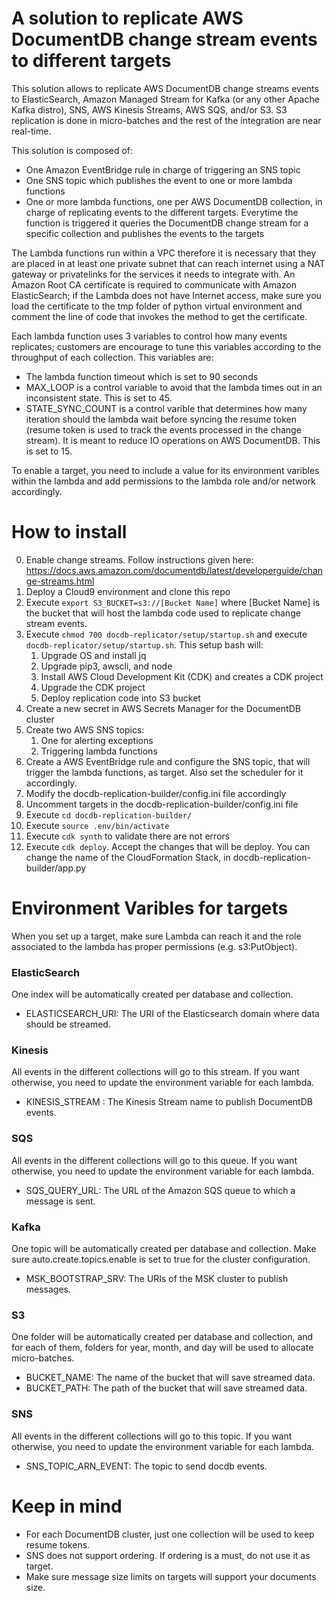 # A solution to replicate AWS DocumentDB change stream events to different targets

This solution allows to replicate AWS DocumentDB change streams events to ElasticSearch, Amazon Managed Stream for Kafka (or any other Apache Kafka distro), SNS, AWS Kinesis Streams, AWS SQS, and/or S3. S3 replication is done in micro-batches and the rest of the integration are near real-time.  

This solution is composed of:
- One Amazon EventBridge rule in charge of triggering an SNS topic
- One SNS topic which publishes the event to one or more lambda functions
- One or more lambda functions, one per AWS DocumentDB collection, in charge of replicating events to the different targets. Everytime the function is triggered it queries the DocumentDB change stream for a specific collection and publishes the events to the targets

The Lambda functions run within a VPC therefore it is necessary that they are placed in at least one private subnet that can reach internet using a NAT gateway or privatelinks for the services it needs to integrate with. An Amazon Root CA certificate is required to communicate with Amazon ElasticSearch; if the Lambda does not have Internet access, make sure you load the certificate to the tmp folder of python virtual environment and comment the line of code that invokes the method to get the certificate. 

Each lambda function uses 3 variables to control how many events replicates; customers are encourage to tune this variables according to the throughput of each collection. This variables are: 
- The lambda function timeout which is set to 90 seconds
- MAX_LOOP is a control variable to avoid that the lambda times out in an inconsistent state. This is set to 45. 
- STATE_SYNC_COUNT is a control varible that determines how many iteration should the lambda wait before syncing the resume token (resume token is used to track the events processed in the change stream). It is meant to reduce IO operations on AWS DocumentDB. This is set to 15.

To enable a target, you need to include a value for its environment varibles within the lambda and add permissions to the lambda role and/or network accordingly. 

# How to install
0. Enable change streams. Follow instructions given here: https://docs.aws.amazon.com/documentdb/latest/developerguide/change-streams.html
1. Deploy a Cloud9 environment and clone this repo
2. Execute `export S3_BUCKET=s3://[Bucket Name]` where [Bucket Name] is the bucket that will host the lambda code used to replicate change stream events. 
3. Execute `chmod 700 docdb-replicator/setup/startup.sh` and execute `docdb-replicator/setup/startup.sh`. This setup bash will:
    1. Upgrade OS and install jq 
    2. Upgrade pip3, awscli, and node
    3. Install AWS Cloud Development Kit (CDK) and creates a CDK project 
    4. Upgrade the CDK project
    5. Deploy replication code into S3 bucket
4. Create a new secret in AWS Secrets Manager for the DocumentDB cluster
5. Create two AWS SNS topics:
    1. One for alerting exceptions
    2. Triggering lambda functions
6. Create a AWS EventBridge rule and configure the SNS topic, that will trigger the lambda functions, as target. Also set the scheduler for it accordingly. 
7. Modify the docdb-replication-builder/config.ini file accordingly
8. Uncomment targets in the docdb-replication-builder/config.ini file
9. Execute `cd docdb-replication-builder/`
10. Execute `source .env/bin/activate`
11. Execute `cdk synth` to validate there are not errors
12. Execute `cdk deploy`. Accept the changes that will be deploy. You can change the name of the CloudFormation Stack, in docdb-replication-builder/app.py    

# Environment Varibles for targets
When you set up a target, make sure Lambda can reach it and the role associated to the lambda has proper permissions (e.g. s3:PutObject). 

### ElasticSearch
One index will be automatically created per database and collection. 
- ELASTICSEARCH_URI: The URI of the Elasticsearch domain where data should be streamed.

### Kinesis
All events in the different collections will go to this stream. If you want otherwise, you need to update the environment variable for each lambda. 
- KINESIS_STREAM : The Kinesis Stream name to publish DocumentDB events.

### SQS
All events in the different collections will go to this queue. If you want otherwise, you need to update the environment variable for each lambda. 
- SQS_QUERY_URL: The URL of the Amazon SQS queue to which a message is sent.

### Kafka
One topic will be automatically created per database and collection. Make sure auto.create.topics.enable is set to true for the cluster configuration.   
- MSK_BOOTSTRAP_SRV: The URIs of the MSK cluster to publish messages. 

### S3
One folder will be automatically created per database and collection, and for each of them, folders for year, month, and day will be used to allocate micro-batches. 
- BUCKET_NAME: The name of the bucket that will save streamed data. 
- BUCKET_PATH: The path of the bucket that will save streamed data.  

### SNS
All events in the different collections will go to this topic. If you want otherwise, you need to update the environment variable for each lambda. 
- SNS_TOPIC_ARN_EVENT: The topic to send docdb events.    

# Keep in mind
- For each DocumentDB cluster, just one collection will be used to keep resume tokens. 
- SNS does not support ordering. If ordering is a must, do not use it as target. 
- Make sure message size limits on targets will support your documents size. 